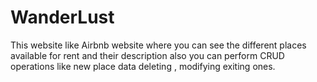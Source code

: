 # WanderLust
This website like Airbnb website where you can see the different places available for rent and their description also you can perform CRUD operations like new place data deleting , modifying exiting ones.
